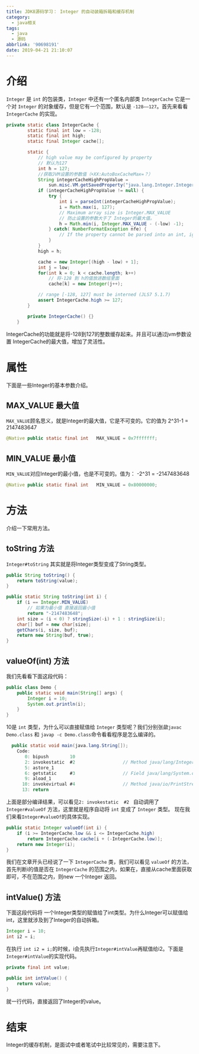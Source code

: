 ```yaml
---
title: JDK8源码学习： Integer 的自动装箱拆箱和缓存机制
category:
  - java相关
tags:
  - java
  - 源码
abbrlink: '90698191'
date: 2019-04-21 21:10:07
---
```

# 介绍
`Integer` 是 `int` 的包装类，`Integer` 中还有一个匿名内部类 `IntegerCache` 它是一个对 `Integer` 的对象缓存，但是它有一个范围，默认是 `-128——127`。首先来看看 `IntegerCache` 的实现。
```java
private static class IntegerCache {
        static final int low = -128;
        static final int high;
        static final Integer cache[];

        static {
            // high value may be configured by property
            // 默认为127
            int h = 127;
            //获取JVM设置的参数值（+XX:AutoBoxCacheMax=？）
            String integerCacheHighPropValue =
                sun.misc.VM.getSavedProperty("java.lang.Integer.IntegerCache.high");
            if (integerCacheHighPropValue != null) {
                try {
                    int i = parseInt(integerCacheHighPropValue);
                    i = Math.max(i, 127);
                    // Maximum array size is Integer.MAX_VALUE
                    // 防止设置的参数大于了 Integer的最大值。
                    h = Math.min(i, Integer.MAX_VALUE - (-low) -1);
                } catch( NumberFormatException nfe) {
                    // If the property cannot be parsed into an int, ignore it.
                }
            }
            high = h;

            cache = new Integer[(high - low) + 1];
            int j = low;
            for(int k = 0; k < cache.length; k++)
                // 将-128 到 h的值放进数组里面
                cache[k] = new Integer(j++);

            // range [-128, 127] must be interned (JLS7 5.1.7)
            assert IntegerCache.high >= 127;
        }

        private IntegerCache() {}
    }
```
IntegerCache的功能就是将-128到127的整数缓存起来。并且可以通过jvm参数设置 IntegerCache的最大值，增加了灵活性。
# 属性
下面是一些Integer的基本参数介绍。
## MAX_VALUE 最大值
`MAX_VALUE`顾名思义，就是Integer的最大值，它是不可变的。它的值为 2^31-1 = 2147483647
``` java
@Native public static final int   MAX_VALUE = 0x7fffffff;
```
## MIN_VALUE 最小值
`MIN_VALUE`对应Integer的最小值，也是不可变的。值为： -2^31 = -2147483648
```java
@Native public static final int   MIN_VALUE = 0x80000000;
```
# 方法
介绍一下常用方法。
## toString 方法
`Integer#toString` 其实就是将Integer类型变成了String类型。
```java
public String toString() {
    return toString(value);
}

public static String toString(int i) {
    if (i == Integer.MIN_VALUE)
        // 如果为最小值 直接返回最小值
        return "-2147483648";
    int size = (i < 0) ? stringSize(-i) + 1 : stringSize(i);
    char[] buf = new char[size];
    getChars(i, size, buf);
    return new String(buf, true);
}
```

## valueOf(int) 方法
我们先看看下面这段代码：
```java
public class Demo {
    public static void main(String[] args) {
        Integer i = 10;
        System.out.println(i);
    }
}
```
10是 `int` 类型，为什么可以直接赋值给 `Integer` 类型呢？我们分别张歘`javac Demo.class` 和 `javap -c Demo.class`命令看看程序是怎么编译的。
```java
  public static void main(java.lang.String[]);
    Code:
       0: bipush        10
       2: invokestatic  #2                  // Method java/lang/Integer.valueOf:(I)Ljava/lang/Integer;
       5: astore_1
       6: getstatic     #3                  // Field java/lang/System.out:Ljava/io/PrintStream;
       9: aload_1
      10: invokevirtual #4                  // Method java/io/PrintStream.println:(Ljava/lang/Object;)V
      13: return
```
<!-- ![bc7fca64c9f9284e995e4f618989bb02.png](evernotecid://99E24FA2-4BAA-475C-B10C-A7D31B5CD72F/appyinxiangcom/16310471/ENResource/p851) -->
上面是部分编译结果，可以看见`2: invokestatic  #2 ` 自动调用了`Integer#valueOf` 方法，这里就是程序自动将 `int` 变成了 `Integer` 类型。
现在我们来看`Integer#valueOf`的具体实现。
```java
public static Integer valueOf(int i) {
    if (i >= IntegerCache.low && i <= IntegerCache.high)
        return IntegerCache.cache[i + (-IntegerCache.low)];
    return new Integer(i);
}
```
我们在文章开头已经说了一下 `IntegerCache` 类，我们可以看见 `valueOf` 的方法，首先判断i的值是否在 `IntegerCache` 的范围之内，如果在，直接从cache里面获取即可，不在范围之内，则new 一个Integer 返回。

## intValue() 方法
下面这段代码将 一个Integer类型的赋值给了int类型。为什么Integer可以赋值给int，这里就涉及到了Integer的自动拆箱。
``` java
Integer i = 10;
int i2 = i;
```
在执行 `int i2 = i;`的时候，i会先执行`Integer#intValue`再赋值给i2。下面是 `Integer#intValue`的实现代码。
```java
private final int value;

public int intValue() {
    return value;
}
```
就一行代码，直接返回了Integer的value。

# 结束
Integer的缓存机制，是面试中或者笔试中比较常见的，需要注意下。